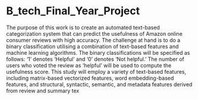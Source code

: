 # B_tech_Final_Year_Project
The purpose of this work is to create an automated text-based categorization system that can predict the usefulness of Amazon online consumer reviews with high accuracy. The challenge at hand is to do a binary classification utilising a combination of text-based features and machine learning algorithms. The binary classifications will be specified as follows: ‘1’ denotes ‘Helpful’ and ‘0’ denotes ‘Not helpful.’ The number of users who voted the review as ‘helpful’ will be used to compute the usefulness score. This study will employ a variety of text-based features, including matrix-based vectorized features, word embedding-based features, and structural, syntactic, semantic, and metadata features derived from review and summary tex
